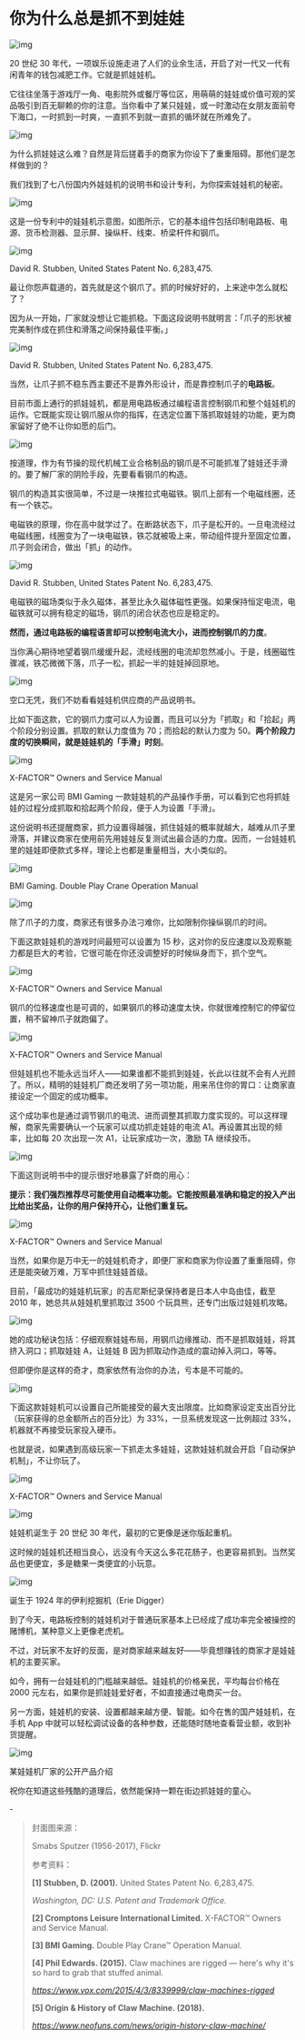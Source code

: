 # 你为什么总是抓不到娃娃

![img](https://i.loli.net/2021/11/06/U6mnSakOPEeoRiV.png)

20 世纪 30 年代，一项娱乐设施走进了人们的业余生活，开启了对一代又一代有闲青年的钱包减肥工作。它就是抓娃娃机。

它往往坐落于游戏厅一角、电影院外或餐厅等位区，用萌萌的娃娃或价值可观的奖品吸引到百无聊赖的你的注意。当你看中了某只娃娃，或一时激动在女朋友面前夸下海口，一时抓到一时爽，一直抓不到就一直抓的循环就在所难免了。

![img](https://i.loli.net/2021/11/06/5tybUeT4nHwKkFN.gif)

为什么抓娃娃这么难？自然是背后搓着手的商家为你设下了重重阻碍。那他们是怎样做到的？

我们找到了七八份国内外娃娃机的说明书和设计专利，为你探索娃娃机的秘密。



![img](https://i.loli.net/2021/11/06/lxPQHKhMbYODU8n.png)

这是一份专利中的娃娃机示意图，如图所示，它的基本组件包括印制电路板、电源、货币检测器、显示屏、操纵杆、线束、桥梁杆件和钢爪。

![img](https://i.loli.net/2021/11/06/fs8LYRK4jDSIEZV.jpg)

David R. Stubben, United States Patent No. 6,283,475.

最让你怨声载道的，首先就是这个钢爪了。抓的时候好好的，上来途中怎么就松了？

因为从一开始，厂家就没想让它能抓稳。下面这段说明书就明言：「爪子的形状被完美制作成在抓住和滑落之间保持最佳平衡。」

![img](https://i.loli.net/2021/11/06/QwBTtq5amo4P2NY.png)

David R. Stubben, United States Patent No. 6,283,475.

当然，让爪子抓不稳东西主要还不是靠外形设计，而是靠控制爪子的**电路板**。

目前市面上通行的抓娃娃机，都是用电路板通过编程语言控制钢爪和整个娃娃机的运作。它既能实现让钢爪服从你的指挥，在选定位置下落抓取娃娃的功能，更为商家留好了绝不让你如愿的后门。

![img](https://i.loli.net/2021/11/06/7UZiVedKAR1nwjT.gif)

按道理，作为有节操的现代机械工业合格制品的钢爪是不可能抓准了娃娃还手滑的。要了解厂家的阴险手段，先要看看钢爪的构造。

钢爪的构造其实很简单，不过是一块推拉式电磁铁。钢爪上部有一个电磁线圈，还有一个铁芯。

电磁铁的原理，你在高中就学过了。在断路状态下，爪子是松开的。一旦电流经过电磁线圈，线圈变为了一块电磁铁，铁芯就被吸上来，带动组件提升至固定位置，爪子则会闭合，做出「抓」的动作。

![img](https://i.loli.net/2021/11/06/5Gpch7HOFZMvekS.gif)

David R. Stubben, United States Patent No. 6,283,475.

电磁铁的磁场类似于永久磁体，甚至比永久磁体磁性更强。如果保持恒定电流，电磁铁就可以拥有稳定的磁场，钢爪的闭合状态也应是稳定的。

**然而，通过电路板的编程语言却可以控制电流大小，进而控制钢爪的力度**。

当你满心期待地望着钢爪缓缓升起，流经线圈的电流却忽然减小。于是，线圈磁性骤减，铁芯微微下落，爪子一松，抓起一半的娃娃掉回原地。

![img](https://i.loli.net/2021/11/06/qHj85wTSAVyg7Px.gif)

空口无凭，我们不妨看看娃娃机供应商的产品说明书。

比如下面这款，它的钢爪力度可以人为设置，而且可以分为「抓取」和「拾起」两个阶段分别设置。抓取的默认力度值为 70；而拾起的默认力度为 50。**两个阶段力度的切换瞬间，就是娃娃机的「手滑」时刻**。

![img](https://i.loli.net/2021/11/06/6YjozXDT8pHvQSs.png)

X-FACTOR™ Owners and Service Manual

这是另一家公司 BMI Gaming 一款娃娃机的产品操作手册，可以看到它也将抓娃娃的过程分成抓取和拾起两个阶段，便于人为设置「手滑」。

这份说明书还提醒商家，抓力设置得越强，抓住娃娃的概率就越大，越难从爪子里滑落，并建议商家在使用前先用娃娃反复测试出最合适的力度。因而，一台娃娃机里的娃娃即便款式多样，理论上也都是重量相当，大小类似的。

![img](https://i.loli.net/2021/11/06/kAD9pLG5Z3bNMxH.png)

BMI Gaming. Double Play Crane Operation Manual



![img](https://i.loli.net/2021/11/06/mZoj14THEJqYPL2.png)

除了爪子的力度，商家还有很多办法刁难你，比如限制你操纵钢爪的时间。

下面这款娃娃机的游戏时间最短可以设置为 15 秒，这对你的反应速度以及观察能力都是巨大的考验，它很可能在你还没调整好的时候纵身而下，抓个空气。

![img](https://i.loli.net/2021/11/06/iwL7P6OGWdXNvzD.png)

X-FACTOR™ Owners and Service Manual

钢爪的位移速度也是可调的，如果钢爪的移动速度太快，你就很难控制它的停留位置，稍不留神爪子就跑偏了。

![img](https://i.loli.net/2021/11/06/N93JeyfKLsIT2Pj.png)

X-FACTOR™ Owners and Service Manual

但娃娃机也不能永远当坏人——如果谁都不能抓到娃娃，长此以往就不会有人光顾了。所以，精明的娃娃机厂商还发明了另一项功能，用来吊住你的胃口：让商家直接设定一个固定的成功概率。

这个成功率也是通过调节钢爪的电流、进而调整其抓取力度实现的。可以这样理解，商家先需要确认一个玩家可以成功抓走娃娃的电流 A1。再设置其出现的频率，比如每 20 次出现一次 A1，让玩家成功一次，激励 TA 继续投币。

![img](https://i.loli.net/2021/11/06/e7xghfw3CD2lAak.gif)

下面这则说明书中的提示很好地暴露了奸商的用心：

**提示：我们强烈推荐尽可能使用自动概率功能。它能按照最准确和稳定的投入产出比给出奖品，让你的用户保持开心，让他们重复玩。**

![img](https://i.loli.net/2021/11/06/9fHAEnOi3vPaW4t.png)

X-FACTOR™ Owners and Service Manual

当然，如果你是万中无一的娃娃机奇才，即便厂家和商家为你设置了重重阻碍，你还是能突破万难，万军中抓住娃娃首级。

目前，「最成功的娃娃机玩家」的吉尼斯纪录保持者是日本人中岛由佳，截至 2010 年，她总共从娃娃机里抓取过 3500 个玩具熊，还专门出版过娃娃机攻略。

![img](https://i.loli.net/2021/11/06/vj2NTcMuemwSisq.png)

她的成功秘诀包括：仔细观察娃娃布局，用钢爪边缘推动、而不是抓取娃娃，将其挤入洞口；抓取娃娃 A，让娃娃 B 因为抓取动作造成的震动掉入洞口，等等。

但即便你是这样的奇才，商家依然有治你的办法，亏本是不可能的。

![img](https://i.loli.net/2021/11/06/1YnZThgNFwDdal2.png)

下面这款娃娃机可以设置自己所能接受的最大支出限度。比如商家设定支出百分比（玩家获得的总金额所占的百分比）为 33%，一旦系统发现这一比例超过 33%，机器就不再接受玩家投入硬币。

也就是说，如果遇到高级玩家一下抓走太多娃娃，这款娃娃机就会开启「自动保护机制」，不让你玩了。

![img](https://i.loli.net/2021/11/06/1Xs8KivQSf7JpDy.png)

X-FACTOR™ Owners and Service Manual



![img](https://i.loli.net/2021/11/06/W5jR2CAENdcDnTk.png)

娃娃机诞生于 20 世纪 30 年代，最初的它更像是迷你版起重机。

这时候的娃娃机还相当良心，远没有今天这么多花花肠子，也更容易抓到。当然奖品也更便宜，多是糖果一类便宜的小玩意。

![img](https://mmbiz.qpic.cn/mmbiz_gif/SlOqFKqEO4HXTcWia1wjuj0xR79F0FKaqxhYxdtkIPsq1abAqZV1pdu69LGDPtEhDCS4O3LlOswC8gSwDqoDMQw/640?wx_fmt=gif)

诞生于 1924 年的伊利挖掘机（Erie Digger）

到了今天，电路板控制的娃娃机对于普通玩家基本上已经成了成功率完全被操控的赌博机，某种意义上更像老虎机。

不过，对玩家不友好的反面，是对商家越来越友好——毕竟想赚钱的商家才是娃娃机的主要买家。

如今，拥有一台娃娃机的门槛越来越低。娃娃机的价格亲民，平均每台价格在 2000 元左右，如果你是抓娃娃爱好者，不如直接通过电商买一台。

另一方面，娃娃机的安装、设置都越来越方便、智能。如今在售的国产娃娃机，在手机 App 中就可以轻松调试设备的各种参数，还能随时随地查看营业额，收到补货提醒。

![img](https://i.loli.net/2021/11/06/JOjehoFHPZizyKm.jpg)

某娃娃机厂家的公开产品介绍

祝你在知道这些残酷的道理后，依然能保持一颗在街边抓娃娃的童心。

\-

> 封面图来源：
>
> Smabs Sputzer (1956-2017), Flickr
>
> 参考资料：
>
> **[1] Stubben, D. (2001).** United States Patent No. 6,283,475.
>
> *Washington, DC: U.S. Patent and Trademark Office.*
>
> **[2] Cromptons Leisure International Limited.** X-FACTOR™ Owners and Service Manual.
>
> **[3] BMI Gaming.** Double Play Crane™ Operation Manual.
>
> **[4] Phil Edwards. (2015).** Claw machines are rigged — here's why it's so hard to grab that stuffed animal.
>
> *https://www.vox.com/2015/4/3/8339999/claw-machines-rigged*
>
> **[5] Origin & History of Claw Machine. (2018).**
>
> *https://www.neofuns.com/news/origin-history-claw-machine/*